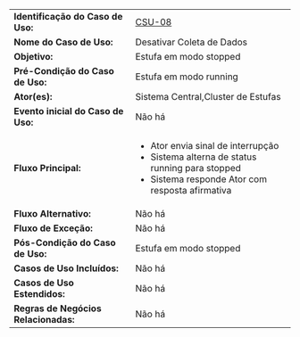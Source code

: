 |   	|	    |
|---	|---	|
|**Identificação do Caso de Uso:**|[CSU-08](https://github.com/avandrevitor/hidroino/blob/master/project/artifacts/table_use_of_cases.md)|
|**Nome do Caso de Uso:**|Desativar Coleta de Dados|
|**Objetivo:**|Estufa em modo stopped|
|**Pré-Condição do Caso de Uso:**|Estufa em modo running|
|**Ator(es):**|Sistema Central,Cluster de Estufas|
|**Evento inicial do Caso de Uso:**|Não há|
|**Fluxo Principal:**|<ul><li>Ator envia sinal de interrupção</li><li>Sistema alterna de status running para stopped</li><li>Sistema responde Ator com resposta afirmativa</li></ul>| 
|**Fluxo Alternativo:**|Não há|
|**Fluxo de Exceção:**|Não há|
|**Pós-Condição do Caso de Uso:**|Estufa em modo stopped|
|**Casos de Uso Incluídos:**|Não há|
|**Casos de Uso Estendidos:**|Não há|
|**Regras de Negócios Relacionadas:**|Não há|
